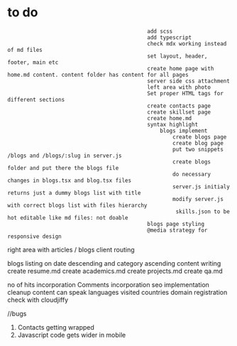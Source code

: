 # to do

                                                add scss
                                                add typescript
                                                check mdx working instead of md files
                                                set layout, header, footer, main etc
                                                create home page with home.md content. content folder has content for all pages
                                                server side css attachment
                                                left area with photo
                                                Set proper HTML tags for different sections
                                                create contacts page
                                                create skillset page
                                                create home.md
                                                syntax highlight
                                                    blogs implement
                                                        create blogs page
                                                        create blog page
                                                        put two snippets /blogs and /blogs/:slug in server.js
                                                        create blogs folder and put there the blogs file
                                                        do necessary changes in blogs.tsx and blog.tsx files
                                                        server.js initialy returns just a dummy blogs list with title
                                                        modify server.js with correct blogs list with files hierarchy
                                                         skills.json to be hot editable like md files: not doable
                                                blogs page styling
                                                @media strategy for responsive design

right area with articles / blogs
                                                client routing
                                                        
blogs listing on date descending and category ascending
content writing                                             
 create resume.md
 create academics.md
 create projects.md
 create qa.md
                                                
no of hits incorporation
Comments incorporation
                                                seo implementation                                   
                                                cleanup
content
 can speak languages
 visited countries
domain registration
                                                check with cloudjiffy

//bugs
1. Contacts getting wrapped
2. Javascript code gets wider in mobile
                                               